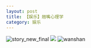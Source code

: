 ```yaml
---
layout: post
title: 【娱乐】翘嘴心理学
category: 娱乐
---
```

![story_new_final](http://rbwl8nwm4.hd-bkt.clouddn.com/img/story_new_final_0322.png)
![](http://rbwl8nwm4.hd-bkt.clouddn.com/img/entertainment-0320-1new.png)
![wanshan](http://rbwl8nwm4.hd-bkt.clouddn.com/img/wanshan.png)
